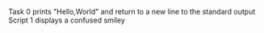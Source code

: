Task 0 prints "Hello,World" and return to a new line to the standard output
Script 1 displays a confused smiley
